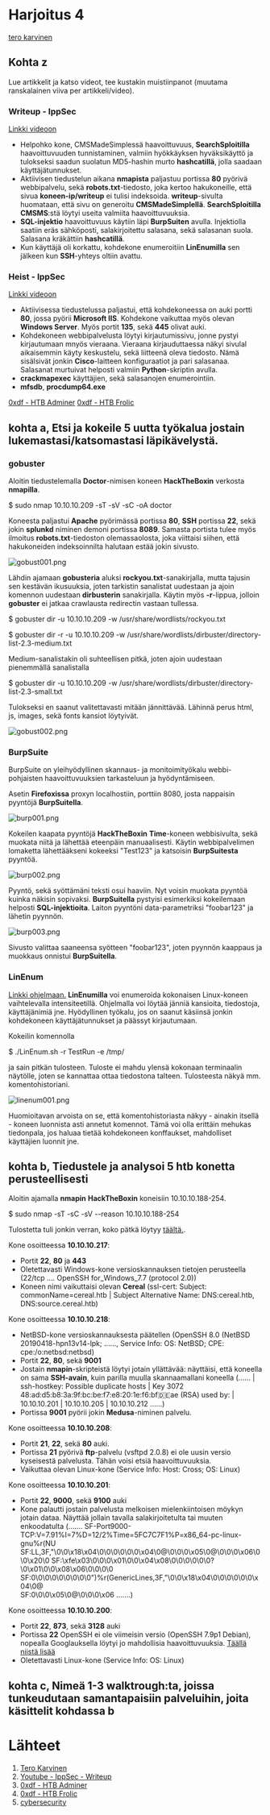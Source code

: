 # Harjoitus 4

[tero karvinen](http://terokarvinen.com/2020/tunkeutumistestaus-kurssi-pentest-course-ict4tn027-3006-autumn-2020/)

## Kohta z

Lue artikkelit ja katso videot, tee kustakin muistiinpanot (muutama ranskalainen viiva per artikkeli/video).

### Writeup - IppSec

[Linkki videoon](https://www.youtube.com/watch?v=GKq4cwBfH24)

  * Helpohko kone, CMSMadeSimplessä haavoittuvuus, **SearchSploitilla** haavoittuvuuden tunnistaminen, valmiin hyökkäyksen hyväksikäyttö ja tulokseksi saadun suolatun MD5-hashin murto **hashcatillä**, jolla saadaan käyttäjätunnukset. 
  * Aktiivisen tiedustelun aikana **nmapista** paljastuu portissa **80** pyörivä webbipalvelu, sekä **robots.txt**-tiedosto, joka kertoo hakukoneille, että sivua **koneen-ip/writeup** ei tulisi indeksoida. **writeup**-sivulta huomataan, että sivu on generoitu **CMSMadeSimplellä**. **SearchSploitilla** **CMSMS**:stä löytyi useita valmiita haavoittuvuuksia.
  * **SQL-injektio** haavoittuvuus käytiin läpi **BurpSuiten** avulla. Injektiolla saatiin eräs sähköposti, salakirjoitettu salasana, sekä salasanan suola. Salasana kräkättiin **hashcatillä**.
  * Kun käyttäjä oli korkattu, kohdekone enumeroitiin **LinEnumilla** sen jälkeen kun **SSH**-yhteys oltiin avattu.

### Heist - IppSec

[Linkki videoon](https://www.youtube.com/watch?v=fmBb6BgLsC8)

  * Aktiivisessa tiedustelussa paljastui, että kohdekoneessa on auki portti **80**, jossa pyörii **Microsoft IIS**. Kohdekone vaikuttaa myös olevan **Windows Server**. Myös portit **135**, sekä **445** olivat auki.
  * Kohdekoneen webbipalvelusta löytyi kirjautumissivu, jonne pystyi kirjautumaan mnyös vieraana. Vieraana kirjauduttaessa näkyi sivulal aikaisemmin käyty keskustelu, sekä liitteenä oleva tiedosto. Nämä sisälsivät jonkin **Cisco**-laitteen konfiguraatiot ja pari salasanaa. Salasanat murtuivat helposti valmiin **Python**-skriptin avulla.
  * **crackmapexec** käyttäjien, sekä salasanojen enumerointiin.
  * **mfsdb**, **procdump64.exe**


[0xdf - HTB Adminer](https://0xdf.gitlab.io/2020/09/26/htb-admirer.html)
[0xdf - HTB Frolic](https://0xdf.gitlab.io/2019/03/23/htb-frolic.html)

## kohta a, Etsi ja kokeile 5 uutta työkalua jostain lukemastasi/katsomastasi läpikävelystä.

### gobuster

Aloitin tiedustelemalla **Doctor**-nimisen koneen **HackTheBoxin** verkosta **nmapilla**.

  $ sudo nmap 10.10.10.209 -sT -sV -sC -oA doctor

Koneesta paljastui **Apache** pyörimässä portissa **80**, **SSH** portissa **22**, sekä jokin **splunkd** niminen demoni portissa **8089**. Samasta portista tulee myös ilmoitus **robots.txt**-tiedoston olemassaolosta, joka viittaisi siihen, että hakukoneiden indeksoinnilta halutaan estää jokin sivusto.

![gobust001.png](./kuvat/gobust001.png)

Lähdin ajamaan **gobusteria** aluksi **rockyou.txt**-sanakirjalla, mutta tajusin sen kestävän ikusuuksia, joten tarkistin sanalistat uudestaan ja ajoin komennon uudestaan **dirbusterin** sanakirjalla. Käytin myös **-r**-lippua, jolloin **gobuster** ei jatkaa crawlausta redirectin vastaan tullessa.

  $ gobuster dir -u 10.10.10.209 -w /usr/share/wordlists/rockyou.txt 

  $ gobuster dir -r -u 10.10.10.209 -w /usr/share/wordlists/dirbuster/directory-list-2.3-medium.txt 

Medium-sanalistakin oli suhteellisen pitkä, joten ajoin uudestaan pienemmällä sanalistalla

  $ gobuster dir -u 10.10.10.209 -w /usr/share/wordlists/dirbuster/directory-list-2.3-small.txt

Tulokseksi en saanut valitettavasti mitään jännittävää. Lähinnä perus html, js, images, sekä fonts kansiot löytyivät.

![gobust002.png](./kuvat/gobust002.png)

### BurpSuite

BurpSuite on yleihyödyllinen skannaus- ja monitoimityökalu webbi-pohjaisten haavoittuvuuksien tarkasteluun ja hyödyntämiseen.

Asetin **Firefoxissa** proxyn localhostiin, porttiin 8080, josta nappaisin pyyntöjä **BurpSuitella**.

![burp001.png](./kuvat/burp001.png)

Kokeilen kaapata pyyntöjä **HackTheBoxin** **Time**-koneen webbisivulta, sekä muokata niitä ja lähettää eteenpäin manuaalisesti. Käytin webbipalvelimen lomaketta lähettääkseni kokeeksi "Test123" ja katsoisin **BurpSuitesta** pyyntöä.

![burp002.png](./kuvat/burp002.png)

Pyyntö, sekä syöttämäni teksti osui haaviin. Nyt voisin muokata pyyntöä kuinka näkisin sopivaksi. **BurpSuitella** pystyisi esimerkiksi kokeilemaan helposti **SQL-injektioita**. Laiton pyyntöni data-parametriksi "foobar123" ja lähetin pyynnön.

![burp003.png](./kuvat/burp003.png)

Sivusto valittaa saaneensa syötteen "foobar123", joten pyynnön kaappaus ja muokkaus onnistui **BurpSuitella**.


### LinEnum

[Linkki ohjelmaan.](https://github.com/rebootuser/LinEnum) **LinEnumilla** voi enumeroida kokonaisen Linux-koneen vaihtelevalla intensiteetillä. Ohjelmalla voi löytää jänniä kansioita, tiedostoja, käyttäjänimiä jne. Hyödyllinen työkalu, jos on saanut käsiinsä jonkin kohdekoneen käyttäjätunnukset ja päässyt kirjautumaan.

Kokeilin komennolla

  $ ./LinEnum.sh -r TestRun -e /tmp/

ja sain pitkän tulosteen. Tuloste ei mahdu ylensä kokonaan terminaalin näytölle, joten se kannattaa ottaa tiedostona talteen. Tulosteesta näkyä mm. komentohistoriani.

![linenum001.png](./kuvat/linenum001.png)

Huomioitavan arvoista on se, että komentohistoriasta näkyy - ainakin itsellä - koneen luonnista asti annetut komennot. Tämä voi olla erittäin mehukas tiedonpala, jos haluaa tietää kohdekoneen konffaukset, mahdolliset käyttäjien luonnit jne.



## kohta b, Tiedustele ja analysoi 5 htb konetta perusteellisesti

Aloitin ajamalla **nmapin** **HackTheBoxin** koneisiin 10.10.10.188-254.

  $ sudo nmap -sT -sC -sV --reason 10.10.10.188-254

Tulostetta tuli jonkin verran, koko pätkä löytyy [täältä.](./iso_nmap.txt).

Kone osoitteessa **10.10.10.217**:

  * Portit **22**, **80** ja **443**
  * Oletettavasti Windows-kone versioskannauksen tietojen perusteella (22/tcp .... OpenSSH for_Windows_7.7 (protocol 2.0))
  * Koneen nimi vaikuttaisi olevan **Cereal** (ssl-cert: Subject: commonName=cereal.htb
| Subject Alternative Name: DNS:cereal.htb, DNS:source.cereal.htb)

Kone osoitteessa **10.10.10.218**:

  * NetBSD-kone versioskannauksesta päätellen (OpenSSH 8.0 (NetBSD 20190418-hpn13v14-lpk; ......, Service Info: OS: NetBSD; CPE: cpe:/o:netbsd:netbsd)
  * Portit **22**, **80**, sekä **9001**
  * Jostain **nmapin**-skripteistä löytyi jotain yllättävää: näyttäisi, että koneella on sama **SSH-avain**, kuin parilla muulla skannaamallani koneella (...... | ssh-hostkey: Possible duplicate hosts
| Key 3072 48:ad:d5:b8:3a:9f:bc:be:f7:e8:20:1e:f6:bf:de:ae (RSA) used by:
|   10.10.10.201
|   10.10.10.205
|   10.10.10.212 ......)
  * Portissa **9001** pyörii jokin **Medusa**-niminen palvelu.

Kone osoitteessa **10.10.10.208**:

  * Portit **21**, **22**, sekä **80** auki.
  * Portissa **21** pyörivä **ftp**-palvelu (vsftpd 2.0.8) ei ole uusin versio kyseisestä palvelusta. Tähän voisi etsiä haavoittuvuuksia.
  * Vaikuttaa olevan Linux-kone (Service Info: Host: Cross; OS: Linux)

Kone osoitteessa **10.10.10.201**:
 
  * Portit **22**, **9000**, sekä **9100** auki
  * Kone palautti jostain palvelusta melkoisen mielenkiintoisen möykyn jotain dataa. Näyttää jollain tavalla salakirjoitetulta tai muuten enkoodatulta (....... SF-Port9000-TCP:V=7.91%I=7%D=12/2%Time=5FC7C7F1%P=x86_64-pc-linux-gnu%r(NU
SF:LL,3F,"\0\0\x18\x04\0\0\0\0\0\0\x04\0@\0\0\0\x05\0@\0\0\0\x06\0\0\x20\0
SF:\xfe\x03\0\0\0\x01\0\0\x04\x08\0\0\0\0\0\0\?\0\x01\0\0\x08\x06\0\0\0\0\
SF:0\0\0\0\0\0\0\0\0")%r(GenericLines,3F,"\0\0\x18\x04\0\0\0\0\0\0\x04\0@\
SF:0\0\0\x05\0@\0\0\0\x06 .......)

Kone osoitteessa **10.10.10.200**:

  * Portit **22**, **873**, sekä **3128** auki
  * Portissa **22** OpenSSH ei ole viimeisin versio (OpenSSH 7.9p1 Debian), nopealla Googlauksella löytyi jo mahdollisia haavoittuvuuksia. [Täällä niistä lisää](https://www.cybersecurity-help.cz/vdb/openssh/openssh/7.9p1/)
  * Oletettavasti Linux-kone (Service Info: OS: Linux)


## kohta c, Nimeä 1-3 walktrough:ta, joissa tunkeudutaan samantapaisiin palveluihin, joita käsittelit kohdassa b


# Lähteet

1. [Tero Karvinen](http://terokarvinen.com/2020/tunkeutumistestaus-kurssi-pentest-course-ict4tn027-3006-autumn-2020/)
2. [Youtube - IppSec - Writeup](https://www.youtube.com/watch?v=GKq4cwBfH24)
3. [0xdf - HTB Adminer](https://0xdf.gitlab.io/2020/09/26/htb-admirer.html)
4. [0xdf - HTB Frolic](https://0xdf.gitlab.io/2019/03/23/htb-frolic.html)
5. [cybersecurity](https://www.cybersecurity-help.cz/vdb/openssh/openssh/7.9p1/)

